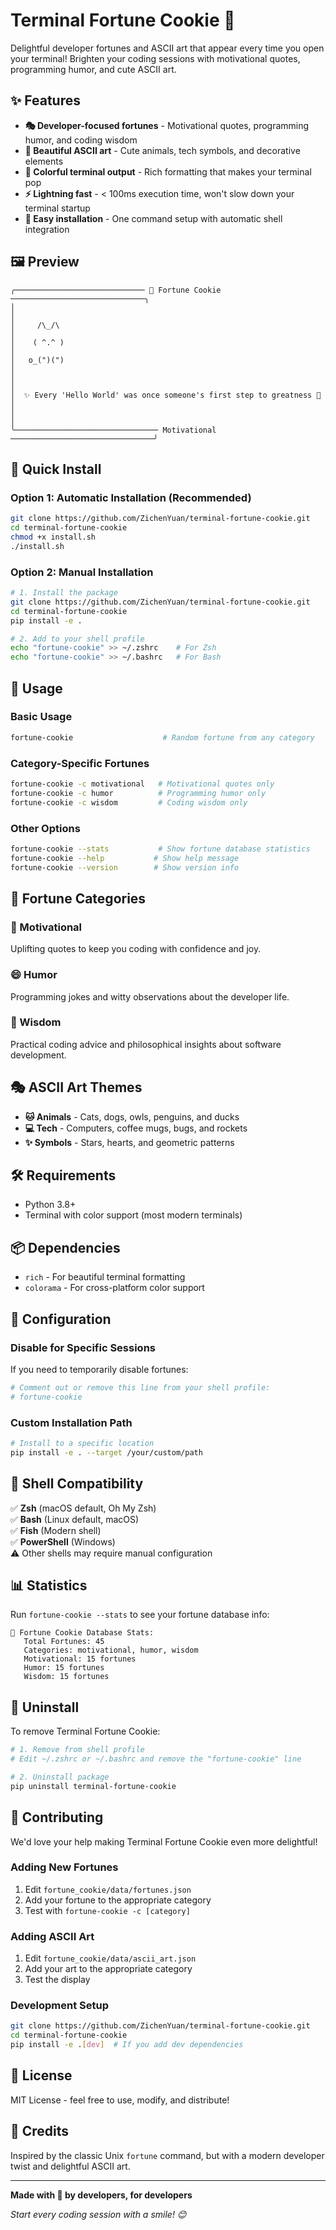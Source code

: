 # Terminal Fortune Cookie 🍪

Delightful developer fortunes and ASCII art that appear every time you open your terminal! Brighten your coding sessions with motivational quotes, programming humor, and cute ASCII art.

## ✨ Features

- **🎭 Developer-focused fortunes** - Motivational quotes, programming humor, and coding wisdom
- **🎨 Beautiful ASCII art** - Cute animals, tech symbols, and decorative elements
- **🌈 Colorful terminal output** - Rich formatting that makes your terminal pop
- **⚡ Lightning fast** - < 100ms execution time, won't slow down your terminal startup
- **🔧 Easy installation** - One command setup with automatic shell integration

## 🖼️ Preview

```
╭───────────────────────────── 🍪 Fortune Cookie ──────────────────────────────╮
│                                                                              │
│     /\_/\                                                                    │
│    ( ^.^ )                                                                   │
│   o_(")(")                                                                   │
│                                                                              │
│  ✨ Every 'Hello World' was once someone's first step to greatness 👶        │
│                                                                              │
╰──────────────────────────────── Motivational ────────────────────────────────╯
```

## 🚀 Quick Install

### Option 1: Automatic Installation (Recommended)
```bash
git clone https://github.com/ZichenYuan/terminal-fortune-cookie.git
cd terminal-fortune-cookie
chmod +x install.sh
./install.sh
```

### Option 2: Manual Installation
```bash
# 1. Install the package
git clone https://github.com/ZichenYuan/terminal-fortune-cookie.git
cd terminal-fortune-cookie
pip install -e .

# 2. Add to your shell profile
echo "fortune-cookie" >> ~/.zshrc    # For Zsh
echo "fortune-cookie" >> ~/.bashrc   # For Bash
```

## 📖 Usage

### Basic Usage
```bash
fortune-cookie                    # Random fortune from any category
```

### Category-Specific Fortunes
```bash
fortune-cookie -c motivational   # Motivational quotes only
fortune-cookie -c humor          # Programming humor only
fortune-cookie -c wisdom         # Coding wisdom only
```

### Other Options
```bash
fortune-cookie --stats           # Show fortune database statistics
fortune-cookie --help           # Show help message
fortune-cookie --version        # Show version info
```

## 🎨 Fortune Categories

### 🌟 Motivational
Uplifting quotes to keep you coding with confidence and joy.

### 😄 Humor  
Programming jokes and witty observations about the developer life.

### 🧠 Wisdom
Practical coding advice and philosophical insights about software development.

## 🎭 ASCII Art Themes

- **🐱 Animals** - Cats, dogs, owls, penguins, and ducks
- **💻 Tech** - Computers, coffee mugs, bugs, and rockets  
- **✨ Symbols** - Stars, hearts, and geometric patterns

## 🛠️ Requirements

- Python 3.8+
- Terminal with color support (most modern terminals)

## 📦 Dependencies

- `rich` - For beautiful terminal formatting
- `colorama` - For cross-platform color support

## 🔧 Configuration

### Disable for Specific Sessions
If you need to temporarily disable fortunes:
```bash
# Comment out or remove this line from your shell profile:
# fortune-cookie
```

### Custom Installation Path
```bash
# Install to a specific location
pip install -e . --target /your/custom/path
```

## 🎯 Shell Compatibility

✅ **Zsh** (macOS default, Oh My Zsh)  
✅ **Bash** (Linux default, macOS)  
✅ **Fish** (Modern shell)  
✅ **PowerShell** (Windows)  
⚠️ Other shells may require manual configuration

## 📊 Statistics

Run `fortune-cookie --stats` to see your fortune database info:

```
🍪 Fortune Cookie Database Stats:
   Total Fortunes: 45
   Categories: motivational, humor, wisdom
   Motivational: 15 fortunes
   Humor: 15 fortunes
   Wisdom: 15 fortunes
```

## 🔄 Uninstall

To remove Terminal Fortune Cookie:

```bash
# 1. Remove from shell profile
# Edit ~/.zshrc or ~/.bashrc and remove the "fortune-cookie" line

# 2. Uninstall package
pip uninstall terminal-fortune-cookie
```

## 🤝 Contributing

We'd love your help making Terminal Fortune Cookie even more delightful!

### Adding New Fortunes
1. Edit `fortune_cookie/data/fortunes.json`
2. Add your fortune to the appropriate category
3. Test with `fortune-cookie -c [category]`

### Adding ASCII Art
1. Edit `fortune_cookie/data/ascii_art.json`
2. Add your art to the appropriate category
3. Test the display

### Development Setup
```bash
git clone https://github.com/ZichenYuan/terminal-fortune-cookie.git
cd terminal-fortune-cookie
pip install -e .[dev]  # If you add dev dependencies
```

## 📝 License

MIT License - feel free to use, modify, and distribute!

## 🎉 Credits

Inspired by the classic Unix `fortune` command, but with a modern developer twist and delightful ASCII art.

---

**Made with 💝 by developers, for developers**

*Start every coding session with a smile! 😊*